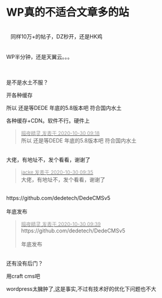 # WP真的不适合文章多的站


<br />
&nbsp; &nbsp;同样10万+的帖子，DZ秒开，还是HK鸡<br />
<br />
<br />
WP半分钟，还是天翼云。。。<br />
<br />
<br />
<img src="static/image/smiley/default/mad.gif" smilieid="11" border="0" alt="" /> 

是不是水土不服？

开各种缓存

所以 还是等DEDE 年底的5.8版本吧 符合国内水土<img src="static/image/smiley/default/lol.gif" smilieid="12" border="0" alt="" />

各种缓存+CDN。软件不行。硬件上

<div class="quote"><blockquote><font size="2"><a href="https://www.hostloc.com/forum.php?mod=redirect&amp;goto=findpost&amp;pid=9373538&amp;ptid=760105" target="_blank"><font color="#999999">暗夜精灵 发表于 2020-10-30 09:18</font></a></font><br />
所以 还是等DEDE 年底的5.8版本吧 符合国内水土</blockquote></div><br />
大佬，有地址不，发个看看，谢谢了

<div class="quote"><blockquote><font size="2"><a href="https://www.hostloc.com/forum.php?mod=redirect&amp;goto=findpost&amp;pid=9373624&amp;ptid=760105" target="_blank"><font color="#999999">jacke 发表于 2020-10-30 09:35</font></a></font><br />
大佬，有地址不，发个看看，谢谢了</blockquote></div><br />
https://github.com/dedetech/DedeCMSv5<br />
<br />
年底发布

<div class="quote"><blockquote><font size="2"><a href="https://www.hostloc.com/forum.php?mod=redirect&amp;goto=findpost&amp;pid=9373644&amp;ptid=760105" target="_blank"><font color="#999999">暗夜精灵 发表于 2020-10-30 09:39</font></a></font><br />
https://github.com/dedetech/DedeCMSv5<br />
<br />
年底发布</blockquote></div><br />
还有没有后门？

用craft cms吧<br />


wordpress太臃肿了,这是事实,不过有技术好的优化下问题也不大<img src="static/image/smiley/default/titter.gif" smilieid="9" border="0" alt="" />
